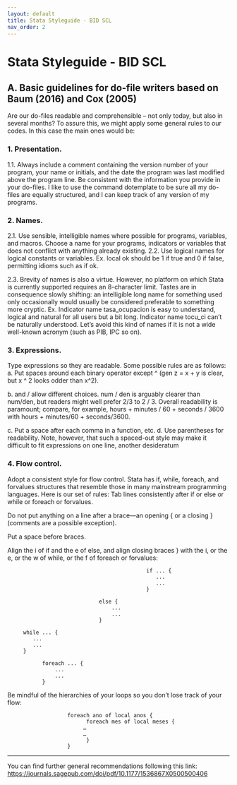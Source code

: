 ```yaml
---
layout: default
title: Stata Styleguide - BID SCL
nav_order: 2
---
```


# Stata Styleguide - BID SCL

## A.	Basic guidelines for do-file writers based on Baum (2016) and Cox (2005) 

Are our do-files readable and comprehensible – not only today, but also in several months?
To assure this, we might apply some general rules to our codes. In this case the main ones would be:
### 1.	Presentation. 
1.1.	Always include a comment containing the version number of your program, your name or initials, and the date the program was last modified above the program line. Be consistent with the information you provide in your do-files. I like to use the command dotemplate to be sure all my do-files are equally structured, and I can keep track of any version of my programs. 
### 2.	Names. 
2.1.	Use sensible, intelligible names where possible for programs, variables, and macros. 
Choose a name for your programs, indicators or variables that does not conflict with anything already existing. 
2.2.	Use logical names for logical constants or variables. 
Ex. local ok should be 1 if true and 0 if false, permitting idioms such as if ok. 

2.3.	Brevity of names is also a virtue. However, no platform on which Stata is currently supported requires an 8-character limit. Tastes are in consequence slowly shifting: an intelligible long name for something used only occasionally would usually be considered preferable to something more cryptic.
Ex. 
Indicator name tasa_ocupacion is easy to understand, logical and natural for all users but a bit long. 
Indicator name tocu_ci can’t be naturally understood. Let’s avoid this kind of names if it is not a wide well-known acronym (such as PIB, IPC so on). 

### 3.	Expressions. 
Type expressions so they are readable. Some possible rules are as follows: 
a.	Put spaces around each binary operator except ^ (gen z = x + y is clear, but x ^ 2 looks odder than x^2). 

b.	and / allow different choices. num / den is arguably clearer than num/den, but readers might well prefer 2/3 to 2 / 3. Overall readability is paramount; compare, for example, hours + minutes / 60 + seconds / 3600 with hours + minutes/60 + seconds/3600.

c.	Put a space after each comma in a function, etc. d. Use parentheses for readability. Note, however, that such a spaced-out style may make it difficult to fit expressions on one line, another desideratum



### 4.	Flow control. 

Adopt a consistent style for flow control. 
Stata has if, while, foreach, and forvalues structures that resemble those in many mainstream programming languages. Here is our set of rules: 
Tab lines consistently after if or else or while or foreach or forvalues.

Do not put anything on a line after a brace—an opening { or a closing } (comments are a possible exception).

Put a space before braces. 

Align the i of if and the e of else, and align closing braces } with the i, or the e, or the w of while, or the f of foreach or forvalues: 


                                                if ... { 
                                                   ... 
                                                   ... 
                                                } 

                                 else { 
                                     ...
                                     ... 
                                 } 

         while ... { 
            ...
            ... 
         } 

               foreach ... { 
                   ... 
                   ...
               }


Be mindful of the hierarchies of your loops so you don’t lose track of your flow:



                       foreach ano of local anos {
	                         foreach mes of local meses {
		                    …
		                    …
	                         }
                       } 


***

You can find further general recommendations following this link: https://journals.sagepub.com/doi/pdf/10.1177/1536867X0500500406 
